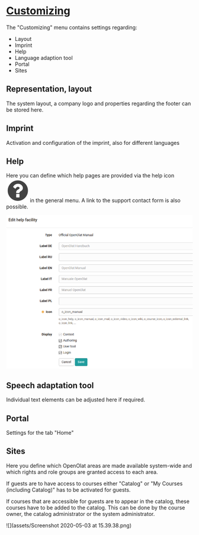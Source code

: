 #  [Customizing](Customizing.html)

The "Customizing" menu contains settings regarding:

  * Layout
  * Imprint
  * Help
  * Language adaption tool
  * Portal
  * Sites

## Representation, layout

The system layout, a company logo and properties regarding the footer can be
stored here.

## Imprint

Activation and configuration of the imprint, also for different languages

## Help

Here you can define which help pages are provided via the help
icon![](assets/help-1.png)in
the general menu. A link to the support contact form is also possible.

![](assets/help_facility.png)

## Speech adaptation tool

Individual text elements can be adjusted here if required.

## Portal

Settings for the tab "Home"

## Sites

Here you define which OpenOlat areas are made available system-wide and which
rights and role groups are granted access to each area.

If guests are to have access to courses either "Catalog" or "My Courses
(including Catalog)" has to be activated for guests.

If courses that are accessible for guests are to appear in the catalog, these
courses have to be added to the catalog. This can be done by the course owner,
the catalog administrator or the system administrator.

![](assets/Screenshot 2020-05-03 at 15.39.38.png)

